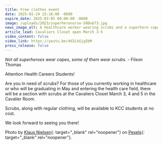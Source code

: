 ```yaml
---
title: Free clothes event
date: 2025-02-24 15:16:00 -0600
expire_date: 2025-03-05 00:00:00 -0600
image: /uploads/2023/superheronurse-580x673.jpg
news_image_alt: A healthcare worker wearing scrubs and a superhero cape
article_lead: Cavaliers Closet open March 3-5
video_content: false
video_link: https://youtu.be/4d2LkGjg5bM
press_release: false
---
```

*Not all superheroes wear capes, some of them wear scrubs.* - Filson Thomas

Attention Health Careers Students!

Are you in need of scrubs? For those of you currently working in healthcare or who will be graduating in May and entering the health care field, there will be a section with scrubs at the Cavaliers Closet March 3, 4 and 5 in the Cavalier Room.

Scrubs, along with regular clothing, will be available to KCC students at no cost.

We look forward to seeing you there!

Photo by [Klaus Nielsen](https://www.pexels.com/photo/smiling-doctor-in-uniform-and-superhero-costume-6303551/ "Healthcare worker appears in scrubs and cape"){: target="_blank" rel="noopener"} on [Pexels](https://www.pexels.com "Pexels website"){: target="_blank" rel="noopener"}.